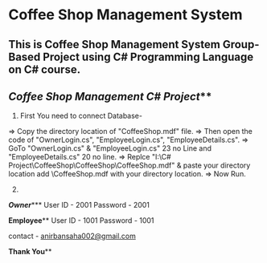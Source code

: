 # Coffee Shop Management System
This is Coffee Shop Management System Group-Based Project using C# Programming Language on C# course.
---------------------------------------------------
*******Coffee Shop Management C# Project*********
---------------------------------------------------

1. First You need to connect Database-

=> Copy the directory location of "CoffeeShop.mdf" file.
=> Then open the code of "OwnerLogin.cs", "EmployeeLogin.cs", "EmployeeDetails.cs".
=> GoTo "OwnerLogin.cs" & "EmployeeLogin.cs" 23 no Line and "EmployeeDetails.cs" 20 no line. 
=> Replce "I:\C# Project\CoffeeShop\CoffeeShop\CoffeeShop.mdf" 
   & paste your directory location add \CoffeeShop.mdf with your directory location.
=> Now Run.

2.
*******Owner**********
User ID  - 2001
Password - 2001

******Employee********
User ID  - 1001
Password - 1001

contact - anirbansaha002@gmail.com
	  

************Thank You**************
